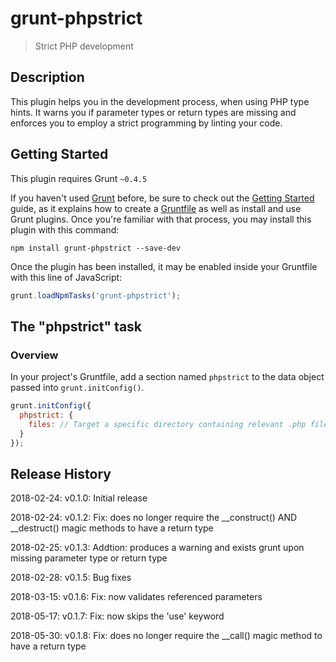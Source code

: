 # grunt-phpstrict

> Strict PHP development

## Description
This plugin helps you in the development process, when using PHP type hints. It warns you if parameter types or return types are missing and enforces you to employ a strict programming by linting your code. 

## Getting Started
This plugin requires Grunt `~0.4.5`

If you haven't used [Grunt](http://gruntjs.com/) before, be sure to check out the [Getting Started](http://gruntjs.com/getting-started) guide, as it explains how to create a [Gruntfile](http://gruntjs.com/sample-gruntfile) as well as install and use Grunt plugins. Once you're familiar with that process, you may install this plugin with this command:

```shell
npm install grunt-phpstrict --save-dev
```

Once the plugin has been installed, it may be enabled inside your Gruntfile with this line of JavaScript:

```js
grunt.loadNpmTasks('grunt-phpstrict');
```

## The "phpstrict" task

### Overview
In your project's Gruntfile, add a section named `phpstrict` to the data object passed into `grunt.initConfig()`.

```js
grunt.initConfig({
  phpstrict: {
    files: // Target a specific directory containing relevant .php files; fx: 'src/**/*.php'
  }
});
```

## Release History
2018-02-24: v0.1.0: Initial release

2018-02-24: v0.1.2: Fix: does no longer require the __construct() AND __destruct() magic methods to have a return type

2018-02-25: v0.1.3: Addtion: produces a warning and exists grunt upon missing parameter type or return type

2018-02-28: v0.1.5: Bug fixes

2018-03-15: v0.1.6: Fix: now validates referenced parameters

2018-05-17: v0.1.7: Fix: now skips the 'use' keyword

2018-05-30: v0.1.8: Fix: does no longer require the __call() magic method to have a return type